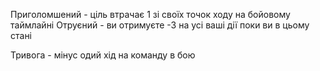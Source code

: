 Приголомшений - ціль втрачає 1 зі своїх точок ходу на бойовому таймлайні
Отруєний - ви отримуєте -3 на усі ваші дії поки ви в цьому стані


Тривога - мінус одий хід на команду в бою